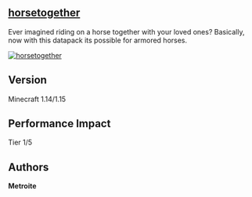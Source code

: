 ## [horsetogether](https://download.metroite.de/#/home?url=https://github.com/Metroite/datapacks/tree/master/horsetogether&rootDirectory=false)

Ever imagined riding on a horse together with your loved ones? Basically, now with this datapack its possible for armored horses.

<a href="https://download.metroite.de/#/home?url=https://github.com/Metroite/datapacks/tree/master/horsetogether&rootDirectory=false" rel="Me and the boys on Old Town Road">![horsetogether](horsetogether.png?raw=true "Me and the boys on Old Town Road")</a>

## Version

Minecraft 1.14/1.15

## Performance Impact

Tier 1/5

## Authors

**Metroite**

